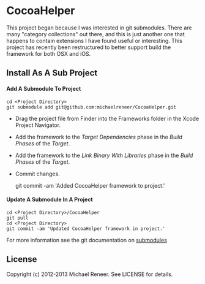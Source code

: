 # CocoaHelper

This project began because I was interested in git submodules. There are many "category collections" out there, and this is just another one that happens to contain extensions I have found useful or interesting. This project has recently been restructured to better support build the framework for both OSX and iOS.

## Install As A Sub Project

#### Add A Submodule To Project

    cd <Project Directory>
    git submodule add git@github.com:michaelreneer/CocoaHelper.git

- Drag the project file from Finder into the Frameworks folder in the Xcode Project Navigator.
- Add the framework to the *Target Dependencies* phase in the *Build Phases* of the *Target*.
- Add the framework to the *Link Binary With Libraries* phase in the *Build Phases* of the *Target*.
- Commit changes.

    git commit -am 'Added CocoaHelper framework to project.'

#### Update A Submodule In A Project

    cd <Project Directory>/CocoaHelper
    git pull
    cd <Project Directory>
    git commit -am 'Updated CocoaHelper framework in project.'

For more information see the git documentation on [submodules][]

## License

Copyright (c) 2012-2013 Michael Reneer. See LICENSE for details.

[submodules]: http://git-scm.com/book/en/Git-Tools-Submodules "Submodules"

